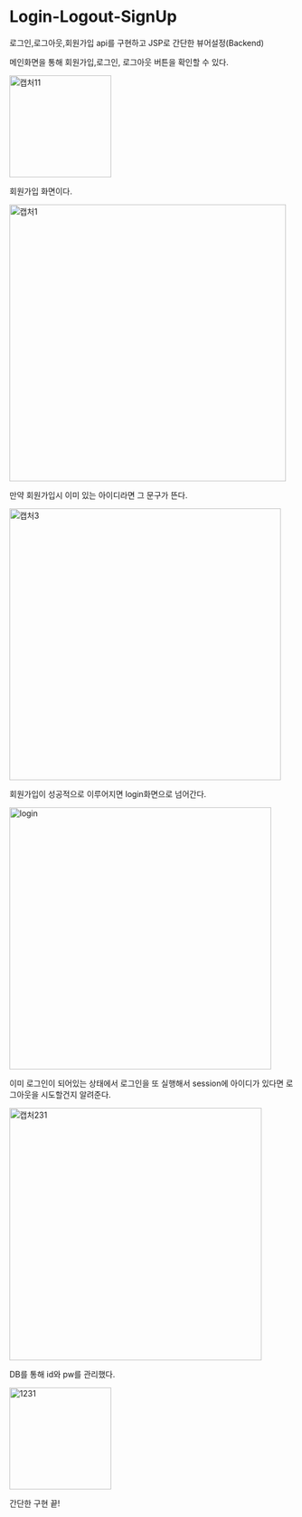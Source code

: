 # Login-Logout-SignUp
로그인,로그아웃,회원가입 api를 구현하고 JSP로 간단한 뷰어설정(Backend)

메인화면을 통해 회원가입,로그인, 로그아웃 버튼을 확인할 수 있다.


<img width="180" alt="캡처11" src="https://user-images.githubusercontent.com/78598447/131213357-68c57095-e80c-43e1-8c59-ed3fc6b2e3e3.PNG">

회원가입 화면이다.


<img width="489" alt="캡처1" src="https://user-images.githubusercontent.com/78598447/131213367-c468b027-d1e5-48e1-9e5c-8c6aac21f83c.PNG">

만약 회원가입시 이미 있는 아이디라면 그 문구가 뜬다.


<img width="480" alt="캡처3" src="https://user-images.githubusercontent.com/78598447/131213394-187a216e-e53b-4c39-8c55-8e98008bb113.PNG">

회원가입이 성공적으로 이루어지면 login화면으로 넘어간다.


<img width="463" alt="login" src="https://user-images.githubusercontent.com/78598447/131213397-8c955fd6-7745-45f1-a5fc-795263d73d9c.PNG">

이미 로그인이 되어있는 상태에서 로그인을 또 실행해서 session에 아이디가 있다면 로그아웃을 시도할건지 알려준다.


<img width="446" alt="캡처231" src="https://user-images.githubusercontent.com/78598447/131213377-b4b5ff2c-f654-4904-8481-8582fe95b612.PNG">

DB를 통해 id와 pw를 관리했다.


<img width="180" alt="1231" src="https://user-images.githubusercontent.com/78598447/131213529-c19dc389-1312-4d48-af4a-ffe92d22a3bc.PNG">


간단한 구현 끝!
